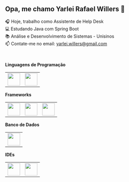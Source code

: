 ## Opa, me chamo Yarlei Rafael Willers 👋

🎧 Hoje, trabalho como Assistente de Help Desk
<br>
💻 Estudando Java com Spring Boot
<br>
📚 Análise e Desenvolvimento de Sistemas - Unisinos
<br>
📫 Contate-me no email: yarlei.willers@gmail.com

<br>

<strong> Linguagens de Programação <strong>
<table>
  <tr>
    <td><img src="https://cdn.jsdelivr.net/gh/devicons/devicon@latest/icons/java/java-original.svg" width="40"/></td>
    <td><img src="https://cdn.jsdelivr.net/gh/devicons/devicon@latest/icons/python/python-original.svg" width="40"/></td>
  </tr>
</table>

<strong> Frameworks <strong>
<table>
  <tr>
    <td><img src="https://cdn.jsdelivr.net/gh/devicons/devicon@latest/icons/spring/spring-original.svg" width="40"/></td>
    <td><img src="https://cdn.jsdelivr.net/gh/devicons/devicon@latest/icons/angular/angular-original.svg" width="40"/></td>
    <td><img src="https://cdn.jsdelivr.net/gh/devicons/devicon@latest/icons/hibernate/hibernate-original-wordmark.svg" width="40"/></td>
  </tr>
</table>

<strong> Banco de Dados <strong>
<table>
  <tr>
    <td><img src="https://cdn.jsdelivr.net/gh/devicons/devicon@latest/icons/mysql/mysql-original.svg" width="40"/></td>
  </tr>
</table>

<strong> IDEs <strong>
<table>
  <tr>
    <td><img src="https://cdn.jsdelivr.net/gh/devicons/devicon@latest/icons/vscode/vscode-original.svg" width="40"/></td>
    <td><img src="https://cdn.jsdelivr.net/gh/devicons/devicon@latest/icons/eclipse/eclipse-original.svg" width="40"/></td>
  </tr>
</table>


